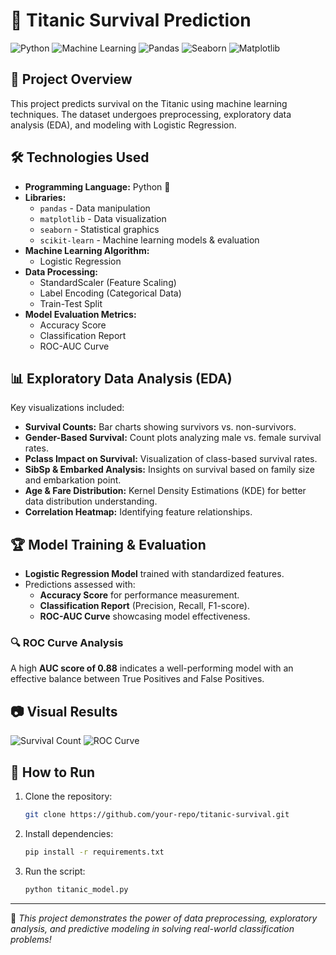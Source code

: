 # 🚢 Titanic Survival Prediction

![Python](https://img.shields.io/badge/Python-3776AB?style=for-the-badge&logo=python&logoColor=white)
![Machine Learning](https://img.shields.io/badge/Machine%20Learning-%23FF6F00.svg?&style=for-the-badge&logo=scikit-learn&logoColor=white)
![Pandas](https://img.shields.io/badge/Pandas-150458?style=for-the-badge&logo=pandas&logoColor=white)
![Seaborn](https://img.shields.io/badge/Seaborn-4B8BBE?style=for-the-badge&logo=python&logoColor=white)
![Matplotlib](https://img.shields.io/badge/Matplotlib-11557C?style=for-the-badge&logo=matplotlib&logoColor=white)

## 📌 Project Overview
This project predicts survival on the Titanic using machine learning techniques. The dataset undergoes preprocessing, exploratory data analysis (EDA), and modeling with Logistic Regression.

## 🛠️ Technologies Used
- **Programming Language:** Python 🐍
- **Libraries:**
  - `pandas` - Data manipulation
  - `matplotlib` - Data visualization
  - `seaborn` - Statistical graphics
  - `scikit-learn` - Machine learning models & evaluation
- **Machine Learning Algorithm:**
  - Logistic Regression
- **Data Processing:**
  - StandardScaler (Feature Scaling)
  - Label Encoding (Categorical Data)
  - Train-Test Split
- **Model Evaluation Metrics:**
  - Accuracy Score
  - Classification Report
  - ROC-AUC Curve

## 📊 Exploratory Data Analysis (EDA)
Key visualizations included:
- **Survival Counts:** Bar charts showing survivors vs. non-survivors.
- **Gender-Based Survival:** Count plots analyzing male vs. female survival rates.
- **Pclass Impact on Survival:** Visualization of class-based survival rates.
- **SibSp & Embarked Analysis:** Insights on survival based on family size and embarkation point.
- **Age & Fare Distribution:** Kernel Density Estimations (KDE) for better data distribution understanding.
- **Correlation Heatmap:** Identifying feature relationships.

## 🏆 Model Training & Evaluation
- **Logistic Regression Model** trained with standardized features.
- Predictions assessed with:
  - **Accuracy Score** for performance measurement.
  - **Classification Report** (Precision, Recall, F1-score).
  - **ROC-AUC Curve** showcasing model effectiveness.

### 🔍 ROC Curve Analysis
A high **AUC score of 0.88** indicates a well-performing model with an effective balance between True Positives and False Positives.

## 📷 Visual Results
![Survival Count](assets/survival_count.png)
![ROC Curve](assets/roc_curve.png)

## 🚀 How to Run
1. Clone the repository:
   ```bash
   git clone https://github.com/your-repo/titanic-survival.git
   ```
2. Install dependencies:
   ```bash
   pip install -r requirements.txt
   ```
3. Run the script:
   ```bash
   python titanic_model.py
   ```

---
📌 *This project demonstrates the power of data preprocessing, exploratory analysis, and predictive modeling in solving real-world classification problems!*


